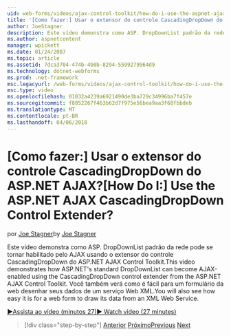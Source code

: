 ```yaml
---
uid: web-forms/videos/ajax-control-toolkit/how-do-i-use-the-aspnet-ajax-cascadingdropdown-control-extender
title: '[Como fazer:] Usar o extensor do controle CascadingDropDown do ASP.NET AJAX? | Microsoft Docs'
author: JoeStagner
description: Este vídeo demonstra como ASP. DropDownList padrão da rede pode se tornar habilitado pelo AJAX usando o extensor do controle CascadingDropDown do Contro de AJAX do ASP.NET...
ms.author: aspnetcontent
manager: wpickett
ms.date: 01/24/2007
ms.topic: article
ms.assetid: 7dca3704-474b-4b0b-8294-5599279964d9
ms.technology: dotnet-webforms
ms.prod: .net-framework
msc.legacyurl: /web-forms/videos/ajax-control-toolkit/how-do-i-use-the-aspnet-ajax-cascadingdropdown-control-extender
msc.type: video
ms.openlocfilehash: 01032a4239a6921490de3ba729c34996ba7f457e
ms.sourcegitcommit: f8852267f463b62d7f975e56bea9aa3f68fbbdeb
ms.translationtype: MT
ms.contentlocale: pt-BR
ms.lasthandoff: 04/06/2018
---
```

<a name="how-do-i-use-the-aspnet-ajax-cascadingdropdown-control-extender"></a><span data-ttu-id="d5b81-104">[Como fazer:] Usar o extensor do controle CascadingDropDown do ASP.NET AJAX?</span><span class="sxs-lookup"><span data-stu-id="d5b81-104">[How Do I:] Use the ASP.NET AJAX CascadingDropDown Control Extender?</span></span>
====================
<span data-ttu-id="d5b81-105">por [Joe Stagner](https://github.com/JoeStagner)</span><span class="sxs-lookup"><span data-stu-id="d5b81-105">by [Joe Stagner](https://github.com/JoeStagner)</span></span>

<span data-ttu-id="d5b81-106">Este vídeo demonstra como ASP. DropDownList padrão da rede pode se tornar habilitado pelo AJAX usando o extensor do controle CascadingDropDown do ASP.NET AJAX Control Toolkit.</span><span class="sxs-lookup"><span data-stu-id="d5b81-106">This video demonstrates how ASP.NET's standard DropDownList can become AJAX-enabled using the CascadingDropDown control extender from the ASP.NET AJAX Control Toolkit.</span></span> <span data-ttu-id="d5b81-107">Você também verá como é fácil para um formulário da web desenhar seus dados de um serviço Web XML.</span><span class="sxs-lookup"><span data-stu-id="d5b81-107">You will also see how easy it is for a web form to draw its data from an XML Web Service.</span></span>

[<span data-ttu-id="d5b81-108">&#9654;Assista ao vídeo (minutos 27)</span><span class="sxs-lookup"><span data-stu-id="d5b81-108">&#9654; Watch video (27 minutes)</span></span>](https://channel9.msdn.com/Blogs/ASP-NET-Site-Videos/how-do-i-use-the-aspnet-ajax-cascadingdropdown-control-extender)

> [!div class="step-by-step"]
> <span data-ttu-id="d5b81-109">[Anterior](how-do-i-get-started-with-the-aspnet-ajax-control-toolkit.md)
> [Próximo](how-do-i-use-the-aspnet-ajax-textboxwatermark-control-extender.md)</span><span class="sxs-lookup"><span data-stu-id="d5b81-109">[Previous](how-do-i-get-started-with-the-aspnet-ajax-control-toolkit.md)
[Next](how-do-i-use-the-aspnet-ajax-textboxwatermark-control-extender.md)</span></span>
